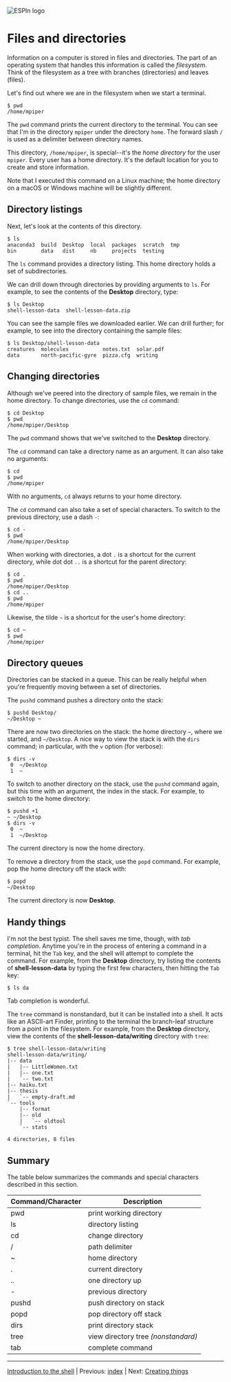 ![ESPIn logo](https://github.com/csdms/espin/blob/main/media/ESPIn2021.png)

# Files and directories

Information on a computer is stored in files and directories.
The part of an operating system that handles this information
is called the *filesystem*.
Think of the filesystem as a tree with branches (directories)
and leaves (files).

Let's find out where we are in the filesystem when we start a terminal.
```
$ pwd
/home/mpiper
```
The `pwd` command prints the current directory to the terminal.
You can see that I'm in the directory `mpiper` under the directory `home`.
The forward slash `/` is used as a delimiter between directory names.

This directory, `/home/mpiper`, is special--it's the *home directory*
for the user `mpiper`.
Every user has a home directory.
It's the default location for you to create and store information.

Note that I executed this command on a Linux machine;
the home directory on a macOS or Windows machine will be slightly different.


## Directory listings

Next, let's look at the contents of this directory.
```
$ ls
anaconda3  build  Desktop  local  packages  scratch  tmp
bin        data   dist     nb     projects  testing
```
The `ls` command provides a directory listing.
This home directory holds a set of subdirectories.

We can drill down through directories by providing arguments to `ls`.
For example, to see the contents of the **Desktop** directory, type:
```
$ ls Desktop
shell-lesson-data  shell-lesson-data.zip
```
You can see the sample files we downloaded earlier.
We can drill further; for example, to see into the directory containing
the sample files:
```
$ ls Desktop/shell-lesson-data
creatures  molecules           notes.txt  solar.pdf
data       north-pacific-gyre  pizza.cfg  writing
```


## Changing directories

Although we've peered into the directory of sample files,
we remain in the home directory.
To change directories,
use the `cd` command:
```
$ cd Desktop
$ pwd
/home/mpiper/Desktop
```
The `pwd` command shows that we've switched to the **Desktop** directory.

The `cd` command can take a directory name as an argument.
It can also take no arguments:
```
$ cd
$ pwd
/home/mpiper
```
With no arguments, `cd` always returns to your home directory.

The `cd` command can also take a set of special characters.
To switch to the previous directory,
use a dash `-`:
```
$ cd -
$ pwd
/home/mpiper/Desktop
```

When working with directories,
a dot `.` is a shortcut for the current directory,
while dot dot `..` is a shortcut for the parent directory:
```
$ cd .
$ pwd
/home/mpiper/Desktop
$ cd ..
$ pwd
/home/mpiper
```
Likewise,
the tilde `~` is a shortcut for the user's home directory:
```
$ cd ~
$ pwd
/home/mpiper
```

## Directory queues

Directories can be stacked in a queue.
This can be really helpful when you're frequently moving between
a set of directories.

The `pushd` command pushes a directory onto the stack:
```
$ pushd Desktop/
~/Desktop ~
```
There are now two directories on the stack:
the home directory `~`, where we started,
and `~/Desktop`.
A nice way to view the stack is with the `dirs` command;
in particular,
with the `v` option (for verbose):
```
$ dirs -v
 0  ~/Desktop
 1  ~
```
To switch to another directory on the stack,
use the `pushd` command again,
but this time with an argument,
the index in the stack.
For example, to switch to the home directory:
```
$ pushd +1
~ ~/Desktop
$ dirs -v
 0  ~
 1  ~/Desktop
```
The current directory is now the home directory.

To remove a directory from the stack,
use the `popd` command.
For example, pop the home directory off the stack with:
```
$ popd
~/Desktop
```
The current directory is now **Desktop**.


## Handy things

I'm not the best typist.
The shell saves me time, though, with *tab completion*.
Anytime you're in the process of entering a command in a terminal,
hit the `Tab` key,
and the shell will attempt to complete the command.
For example,
from the **Desktop** directory,
try listing the contents of **shell-lesson-data**
by typing the first few characters, then hitting the `Tab` key:
```
$ ls da
```
Tab completion is wonderful.

The `tree` command is nonstandard,
but it can be installed into a shell.
It acts like an ASCII-art Finder,
printing to the terminal the branch-leaf structure from a point
in the filesystem.
For example,
from the **Desktop** directory,
view the contents of the **shell-lesson-data/writing** directory 
with `tree`:
```
$ tree shell-lesson-data/writing
shell-lesson-data/writing/
|-- data
|   |-- LittleWomen.txt
|   |-- one.txt
|   `-- two.txt
|-- haiku.txt
|-- thesis
|   `-- empty-draft.md
`-- tools
    |-- format
    |-- old
    |   `-- oldtool
    `-- stats

4 directories, 8 files
```


## Summary

The table below summarizes the commands and special characters
described in this section.

| Command/Character | Description
| ----------------- | -----------
| pwd               | print working directory
| ls                | directory listing
| cd                | change directory
| /                 | path delimiter
| ~                 | home directory
| .                 | current directory
| ..                | one directory up
| -                 | previous directory
| pushd             | push directory on stack
| popd              | pop directory off stack
| dirs              | print directory stack
| tree              | view directory tree *(nonstandard)*
| tab               | complete command

___

[Introduction to the shell](./index.md) |
Previous: [index](./index.md) |
Next: [Creating things](./creating-things.md)
